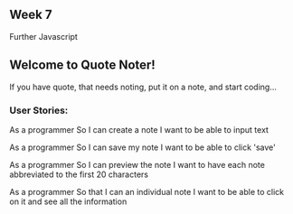 ## Week 7

Further Javascript

## Welcome to Quote Noter!

If you have quote,
that needs noting,
put it on a note,
and start coding...

### User Stories:

As a programmer
So I can create a note
I want to be able to input text

As a programmer
So I can save my note
I want to be able to click 'save'

As a programmer
So I can preview the note
I want to have each note abbreviated to the first 20 characters

As a programmer
So that I can an individual note
I want to be able to click on it and see all the information
